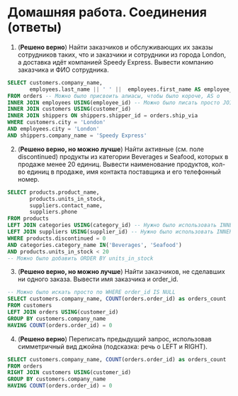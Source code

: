 # Домашняя работа. Соединения (ответы)

1. (**Решено верно**) Найти заказчиков и обслуживающих их заказы сотрудников таких, что и заказчики и сотрудники из города London, а доставка идёт компанией Speedy Express. Вывести компанию заказчика и ФИО сотрудника.
```sql
SELECT customers.company_name, 
       employees.last_name || ' ' ||  employees.first_name AS employee_fio -- Можно было использовать CONCAT
FROM orders -- Можно было присвоить алиасы, чтобы было короче, AS o
INNER JOIN employees USING(employee_id) -- Можно было писать просто JOIN
INNER JOIN customers USING(customer_id)
INNER JOIN shippers ON shippers.shipper_id = orders.ship_via
WHERE customers.city = 'London' 
AND employees.city = 'London'
AND shippers.company_name = 'Speedy Express'
```
2. (**Решено верно, но можно лучше**) Найти активные (см. поле discontinued) продукты из категории Beverages и Seafood, которых в продаже менее 20 единиц. Вывести наименование продуктов, кол-во единиц в продаже, имя контакта поставщика и его телефонный номер.
```sql
SELECT products.product_name, 
       products.units_in_stock, 
	   suppliers.contact_name, 
	   suppliers.phone
FROM products
LEFT JOIN categories USING(category_id) -- Нужно было использовать INNER JOIN, можно было использовать алиасы
LEFT JOIN suppliers USING(supplier_id) -- Нужно было использовать INNER JOIN, можно было использовать алиасы
WHERE products.discontinued = 0
AND categories.category_name IN('Beverages', 'Seafood')
AND products.units_in_stock < 20
-- Можно было добавить ORDER BY units_in_stock
```
3. (**Решено верно, но можно лучше**) Найти заказчиков, не сделавших ни одного заказа. Вывести имя заказчика и order_id.
```sql
-- Можно было искать просто по WHERE order_id IS NULL
SELECT customers.company_name, COUNT(orders.order_id) as orders_count
FROM customers
LEFT JOIN orders USING(customer_id)
GROUP BY customers.company_name
HAVING COUNT(orders.order_id) = 0
```
4. (**Решено верно**) Переписать предыдущий запрос, использовав симметричный вид джойна (подсказка: речь о LEFT и RIGHT).
```sql
SELECT customers.company_name, COUNT(orders.order_id) as orders_count
FROM orders
RIGHT JOIN customers USING(customer_id)
GROUP BY customers.company_name
HAVING COUNT(orders.order_id) = 0
```
